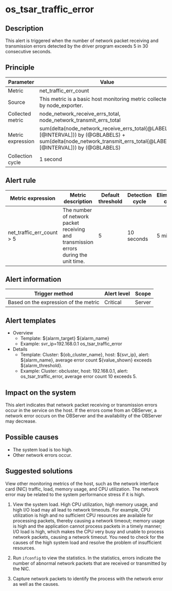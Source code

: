 # os_tsar_traffic_error

## Description

This alert is triggered when the number of network packet receiving and transmission errors detected by the driver program exceeds 5 in 30 consecutive seconds. 

## Principle

| Parameter | Value |
| --- | --- |
| Metric | net_traffic_err_count |
| Source | This metric is a basic host monitoring metric collected by node_exporter. |
| Collected metric | node_network_receive_errs_total, node_network_transmit_errs_total |
| Metric expression | sum(delta(node_network_receive_errs_total{@LABELS}[@INTERVAL])) by (@GBLABELS) + sum(delta(node_network_transmit_errs_total{@LABELS}[@INTERVAL])) by (@GBLABELS) |
| Collection cycle | 1 second |

## Alert rule

| Metric expression | Metric description | Default threshold | Detection cycle | Elimination cycle |
| --- | --- | --- | --- | --- |
| net_traffic_err_count > 5 | The number of network packet receiving and transmission errors during the unit time. | 5 | 10 seconds | 5 minutes |

## Alert information

| Trigger method | Alert level | Scope |
| --- | --- | --- |
| Based on the expression of the metric | Critical | Server |

## Alert templates

* Overview
   * Template: \${alarm_target} ${alarm_name}
   * Example: svr_ip=192.168.0.1 os_tsar_traffic_error
* Details
   * Template: Cluster: \${ob_cluster_name}, host: \${svr_ip}, alert: \${alarm_name}, average error count \${value_shown} exceeds ${alarm_threshold}. 
   * Example: Cluster: obcluster, host: 192.168.0.1, alert: os_tsar_traffic_error, average error count 10 exceeds 5. 

## Impact on the system

This alert indicates that network packet receiving or transmission errors occur in the service on the host. If the errors come from an OBServer, a network error occurs on the OBServer and the availability of the OBServer may decrease. 

## Possible causes

* The system load is too high. 
* Other network errors occur. 

## Suggested solutions

View other monitoring metrics of the host, such as the network interface card (NIC) traffic, load, memory usage, and CPU utilization. The network error may be related to the system performance stress if it is high. 

1. View the system load.
   High CPU utilization, high memory usage, and high I/O load may all lead to network timeouts. For example, CPU utilization is high and no sufficient CPU resources are available for processing packets, thereby causing a network timeout; memory usage is high and the application cannot process packets in a timely manner; I/O load is high, which makes the CPU very busy and unable to process network packets, causing a network timeout.
   You need to check for the causes of the high system load and resolve the problem of insufficient resources. 

2. Run `ifconfig` to view the statistics.
   In the statistics, errors indicate the number of abnormal network packets that are received or transmitted by the NIC. 

3. Capture network packets to identify the process with the network error as well as the causes. 
